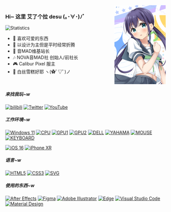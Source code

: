 <img align="right" src="https://raw.githubusercontent.com/Aira-Sakuranomiya/Aira-Sakuranomiya/main/AiraGitHubProfile.png" width="32%">

### Hi~ 这里 艾了个拉 desu (｡･∀･)ﾉﾞ

![Statistics](https://github-readme-stats.vercel.app/api?username=aira-sakuranomiya&count_private=true&show_icons=true&locale=cn&include_all_commits=true&icon_color=fb7299&title_color=fb7299&hide_border=true)


- 🌸 喜欢可爱的东西
- 🎨 以设计为主但是平时经常折腾
- 🎵 音MAD维基站长
- 🎶 NOVA音MAD社 创始人/前社长
- 🎮 Calibur Pixel 服主
- 🧦 白丝雪糕好耶 ヽ(✿ﾟ▽ﾟ)ノ

<br>

##### 来找我玩~w
[![bilibili](https://img.shields.io/badge/艾了个拉-FB7299.svg?style=for-the-badge&logo=Bilibili&logoColor=white)](https://space.bilibili.com/22807093)
[![Twitter](https://img.shields.io/twitter/follow/SakuranomiyaAR?color=1DA1F2&label=%40桜ノ宮%20アイラ&logo=twitter&logoColor=white&style=for-the-badge&labelColor=1DA1F2)](https://twitter.com/SakuranomiyaAR)
[![YouTube](https://img.shields.io/youtube/channel/subscribers/UCvVsWQ357LsgFwQfFh8kckg?color=ff0000&label=%E8%89%BE%E4%BA%86%E4%B8%AA%E6%8B%89&logo=YouTube&style=for-the-badge&labelColor=ff0000)](https://www.youtube.com/c/AiraSakuranomiya)


##### 工作环境~w
[![Windows 11](https://img.shields.io/badge/Windows%2011-0078D6?style=flat-square&logo=Microsoft&logoColor=white)](https://www.microsoft.com/zh-cn/software-download/windows11)
[![CPU](https://img.shields.io/badge/Ryzen%20R5%203600X-ED1C24?style=flat-square&logo=AMD&logoColor=white)](https://www.amd.com/zh-hans/products/cpu/amd-ryzen-5-3600)
[![GPU1](https://img.shields.io/badge/GeForce%20RTX%202070%20SUPER-76B900?style=flat-square&logo=NVIDIA&logoColor=white)](https://www.nvidia.cn/geforce/graphics-cards/rtx-2070-super/)
[![GPU2](https://img.shields.io/badge/Radeon%20RX%205700%20XT-ED1C24?style=flat-square&logo=AMD&logoColor=white)](https://www.amd.com/zh-hans/products/graphics/amd-radeon-rx-5700-xt)
[![DELL](https://img.shields.io/badge/P2418D%20x2-007DB8?style=flat-square&logo=DELL&logoColor=white)](https://www.dell.com/support/home/zh-cn/product-support/product/dell-p2418d-monitor/overview)
[![YAHAMA](https://img.shields.io/badge/AG03-4B1E78?style=flat-square&logo=Yamaha%20Corporation&logoColor=white)](https://www.yamaha.com.cn/products/show/1816/)
[![MOUSE](https://img.shields.io/badge/Viper%20Ultimate%20Quartz-fb7299?style=flat-square&logo=Razer&logoColor=white)](http://cn.razerzone.com/gaming-mice/razer-viper-ultimate)
[![KEYBOARD](https://img.shields.io/badge/AKKO%203108%20V2%20Tokyo-fb7299?style=flat-square)](https://www.akkogear.com/keyboards/4090.html)

[![iOS 16](https://img.shields.io/badge/16-000000?style=flat-square&logo=iOS&logoColor=ffffff)](https://www.apple.com.cn/ios/ios-16-preview/)
[![iPhone XR](https://img.shields.io/badge/iPhone%20XR-000000?style=flat-square&logo=Apple&logoColor=white)](https://support.apple.com/kb/SP781?locale=zh_CN)


##### 语言~w
[![HTML5](https://img.shields.io/badge/HTML5-%23E34F26.svg?style=flat-square&logo=HTML5&logoColor=white)](https://developer.mozilla.org/zh-CN/docs/Web/HTML)
[![CSS3](https://img.shields.io/badge/CSS3-%231572B6.svg?style=flat-square&logo=CSS3&logoColor=white)](https://developer.mozilla.org/zh-CN/docs/Web/CSS)
[![SVG](https://img.shields.io/badge/SVG-%23FFB13B.svg?style=flat-square&logo=SVG&logoColor=black)](https://developer.mozilla.org/zh-CN/docs/Web/SVG)


##### 使用的东西~w
[![After Effects](https://img.shields.io/badge/After%20Effects-9999FF.svg?style=flat-square&logo=Adobe%20After%20Effects&logoColor=white)](https://www.adobe.com/products/aftereffects.html)
[![Figma](https://img.shields.io/badge/Figma-1d1d1d.svg?style=flat-square&logo=Figma&logoColor=white)](https://www.figma.com/)
[![Adobe Illustrator](https://img.shields.io/badge/Illustrator-%23FF9A00.svg?style=flat-square&logo=adobe%20illustrator&logoColor=white)](https://www.adobe.com/products/illustrator.html)
[![Edge](https://img.shields.io/badge/Edge-0078D7?style=flat-square&logo=Microsoft-edge&logoColor=white)](https://www.microsoft.com/zh-cn/edge)
[![Visual Studio Code](https://img.shields.io/badge/Visual%20Studio%20Code-0078d7.svg?style=flat-square&logo=visual-studio-code&logoColor=white)](https://code.visualstudio.com/)
[![Material Design](https://img.shields.io/badge/Material%20Design-757575.svg?style=flat-square&logo=material-design&logoColor=white)](https://material.io/)

<!--
**Aira-Sakuranomiya/Aira-Sakuranomiya** is a ✨ _special_ ✨ repository because its `README.md` (this file) appears on your GitHub profile.

Here are some ideas to get you started:

- 🔭 I’m currently working on ...
- 🌱 I’m currently learning ...
- 👯 I’m looking to collaborate on ...
- 🤔 I’m looking for help with ...
- 💬 Ask me about ...
- 📫 How to reach me: ...
- 😄 Pronouns: ...
- ⚡ Fun fact: ...
-->
